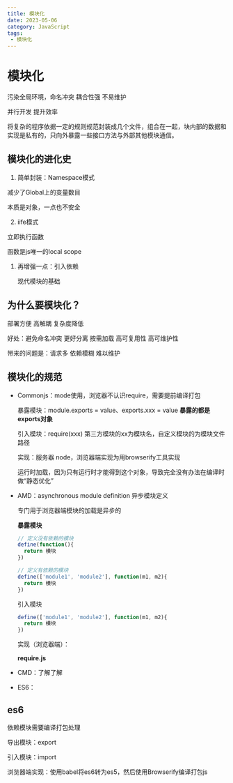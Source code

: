```yaml
---
title: 模块化
date: 2023-05-06
category: JavaScript
tags:
 - 模块化
---
```




# 模块化



污染全局环境，命名冲突  耦合性强 不易维护 

并行开发 提升效率



将复杂的程序依据一定的规则规范封装成几个文件，组合在一起，块内部的数据和实现是私有的，只向外暴露一些接口方法与外部其他模块通信。



## 模块化的进化史



1. 简单封装：Namespace模式

减少了Global上的变量数目

本质是对象，一点也不安全



2. iife模式



立即执行函数

函数是js唯一的local scope



1. 再增强一点：引入依赖

    现代模块的基础



## 为什么要模块化？

部署方便 高解耦 复杂度降低



好处：避免命名冲突  更好分离 按需加载 高可复用性 高可维护性



带来的问题是：请求多 依赖模糊 难以维护



## 模块化的规范



* Commonjs：mode使用，浏览器不认识require，需要提前编译打包

    暴露模块：module.exports = value、exports.xxx = value **暴露的都是exports对象**

    

    引入模块：require(xxx) 第三方模块的xx为模块名，自定义模块的为模块文件路径 

    实现：服务器 node，浏览器端实现为用browserify工具实现

     运行时加载，因为只有运行时才能得到这个对象，导致完全没有办法在编译时做“静态优化”

    

* AMD：asynchronous module definition 异步模块定义

    专门用于浏览器端模块的加载是异步的

    

    **暴露模块**

    ```javascript
    // 定义没有依赖的模块
    define(function(){
      return 模块
    })
    
    // 定义有依赖的模块
    define(['module1', 'module2'], function(m1, m2){
      return 模块
    })
    
    ```

    

    引入模块

    ```javascript
    define(['module1', 'module2'], function(m1, m2){
      return 模块
    })
    ```

    实现（浏览器端）：

    **require.js**

* CMD：了解了解

* ES6：



## es6

依赖模块需要编译打包处理



导出模块：export

引入模块：import



浏览器端实现：使用babel将es6转为es5，然后使用Browserify编译打包js





